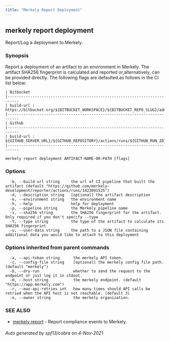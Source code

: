 ```yaml
---
title: "Merkely Report Deployment"
---
```


## merkely report deployment

Report/Log a deployment to Merkely. 

### Synopsis


   Report a deployment of an artifact to an environment in Merkely. 
   The artifact SHA256 fingerprint is calculated and reported 
   or,alternatively, can be provided directly. 
   The following flags are defaulted as follows in the CI list below:

   
	| Bitbucket 
	|---------------------------------------------------------------------------
	| build-url : https://bitbucket.org/${BITBUCKET_WORKSPACE}/${BITBUCKET_REPO_SLUG}/addon/pipelines/home#!/results/${BITBUCKET_BUILD_NUMBER}
	|---------------------------------------------------------------------------
	| Github 
	|---------------------------------------------------------------------------
	| build-url : ${GITHUB_SERVER_URL}/${GITHUB_REPOSITORY}/actions/runs/${GITHUB_RUN_ID}
	|---------------------------------------------------------------------------

```
merkely report deployment ARTIFACT-NAME-OR-PATH [flags]
```

### Options

```
  -b, --build-url string     the url of CI pipeline that built the artifact (default "https://github.com/merkely-development/reporter/actions/runs/1423091525")
  -d, --description string   [optional] the artifact description
  -e, --environment string   the environment name
  -h, --help                 help for deployment
  -p, --pipeline string      the Merkely pipeline name
  -s, --sha256 string        the SHA256 fingerprint for the artifact. Only required if you don't specify --type
  -t, --type string          the type of the artifact to calculate its SHA256 fingerprint
  -u, --user-data string     the path to a JSON file containing additional data you would like to attach to this deployment
```

### Options inherited from parent commands

```
  -a, --api-token string      the merkely API token.
  -c, --config-file string    [optional] the merkely config file path. (default "merkely")
  -D, --dry-run               whether to send the request to the endpoint or just log it in stdout.
  -H, --host string           the merkely endpoint. (default "https://app.merkely.com")
  -r, --max-api-retries int   how many times should API calls be retried when the API host is not reachable. (default 3)
  -o, --owner string          the merkely organization.
```

### SEE ALSO

* [merkely report](merkely_report.md)	 - Report compliance events to Merkely.

###### Auto generated by spf13/cobra on 4-Nov-2021
